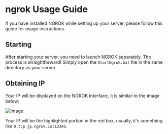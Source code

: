 # ngrok Usage Guide
If you have installed NGROK while setting up your server, please follow this guide for usage instructions.

## Starting
After starting your server, you need to launch NGROK separately. The process is straightforward! Simply open the `StartNgrok.bat` file in the same directory as your server.

## Obtaining IP
Your IP will be displayed on the NGROK interface, it is similar to the image below:

![Image](https://github.com/MagicTeaMC/Minecraft-server-auto-setup/assets/95519633/e956e0d8-fb91-489e-af2e-b1e044be0238)

Your IP will be the highlighted portion in the red box, usually, it's something like `0.tcp.jp.ngrok.io:12345`.
